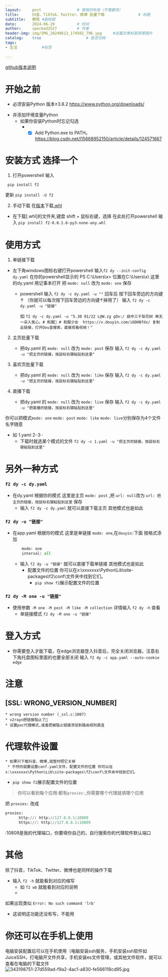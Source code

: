 ```yaml
---
layout:     post   			    # 使用的布局（不需要改）
title:      抖音、TikTok、Twitter、微博 批量下载				# 标题 
subtitle:   教程 #副标题
date:       2024-06-29			# 时间
author:     specked2527			# 作者
header-img: img/IMG_20240613_174502_796.jpg 	#这篇文章标题背景图片
catalog:    true 				    # 是否归档
tags:		
- 生活		   #标签
    
--- 
```


[github版本说明](https://github.com/specked2527/specked2527.github.io/blob/master/_posts/2024-06-29-%E6%8A%96%E9%9F%B3%E3%80%81TikTok%E3%80%81Twitter%E3%80%81%E5%BE%AE%E5%8D%9A%E6%89%B9%E9%87%8F%E4%B8%8B%E8%BD%BD.md)

# 开始之前
- 必须安装Python 版本≥3.8.2 https://www.python.org/downloads/
* 并添加环境变量Python
  * 如果你安装Python时忘记勾选
    * - [x] Add Python.exe to PATH。 https://blog.csdn.net/l15668952150/article/details/124571667

# 安装方式 选择一个
1. 打开powershell 输入
```
 pip install f2    
``` 
更新
`pip install -U f2 `

2. 手动下载
在[版本](https://github.com/Johnserf-Seed/f2/releases)下载[.whl](https://github.com/Johnserf-Seed/f2/releases/download/v0.0.1.6/f2-0.0.1.6-py3-none-any.whl) 
* 在下载[.whl]的文件夹,键盘 shift + 鼠标右键，选择 在此处打开powershell 
输入
`pip install f2-0.0.1.6-py3-none-any.whl`

# 使用方式
  1. 单链接下载
  * 左下角windows图标右键打开powershell 输入`f2 dy --init-config dy.yaml` 
    在你的powershell显示的 PS C:\Users\x> 位置在C:\Users\x\ 这里的dy.yaml 用记事本打开
    把 `mode: null` 改为 `mode: one` 保存 
    * powershell 输入 `f2 dy -c dy.yaml -u ""`
      回车后 按下回车旁边的方向键↑ （你就可以每次按下回车旁边的方向键↑掉用了）
      输入 `f2 dy -c dy.yaml -u "链接"`
      
      如  `f2 dy -c dy.yaml -u "5.30 01/22 L@W.zg gOx:/ 庭中三千梨花树 再无一朵入我心。# 和服👘 # 和服少女  https://v.douyin.com/i6DHBfdx/ 复制此链接，打开Dou音搜索，直接观看视频！" `

  2. 主页批量下载
     * 把dy.yaml 的 `mode: null` 改为 `mode: post` 保存
       输入 `f2 dy -c dy.yaml -u "把主页的链接，按鼠标右键粘贴到这里"` 

  3. 喜欢页批量下载 
     * 把dy.yaml 的 `mode: null` 改为 `mode: like` 保存
       输入 `f2 dy -c dy.yaml -u "把主页的链接，按鼠标右键粘贴到这里"` 

  4. 直播下载
     * 把dy.yaml 的 `mode: null` 改为 `mode: live` 保存
       输入 `f2 dy -c dy.yaml -u "把直播的链接，按鼠标右键粘贴到这里"` 

  你可以把模式`mode: one` `mode: post` `mode: like` `mode: live`分别保存为4个文件 名字随意
  * 如 1.yaml 2··3·· 
    * 下载时就选某个模式的文件 `f2 dy -c 1.yaml -u "把主页的链接，按鼠标右键粘贴到这里"` 

# 另外一种方式 
### `f2 dy -c dy.yaml`
  * 在dy.yaml 根据你的模式 这里是主页 `mode: post` ,把 `url: null`改为 `url: 把主页的链接，按鼠标右键粘贴到这里` 保存
    * 输入 `f2 dy -c dy.yaml` 就可以直接下载主页 其他模式也是如此
      
### `f2 dy -u "链接"`      
  * 在app.yaml 根据你的模式 这里是单链接 `mode: one`,在`douyin:`下面 按格式添加 
    ```py
        mode: one
        interval: all
    ```
       * 输入 `f2 dy -u "链接"` 就可以直接下载单链接 其他模式也是如此 
         * 配置文件的位置 你可以在x:\xxxxxxx\Python\Lib\site-packages\f2\conf\文件夹中找到它们。
           * `pip show f2`展示配置文件的位置
                   
### `f2 dy -M one -u "链接"`             
 * 使用参数 `-M one -M post -M like -M collection` 详情输入 `f2 dy -h` 查看
   * 单链接模式 `f2 dy -M one -u "链接"`
  
# 登入方式 
   * 你需要登入才能下载，在edge浏览器登入抖音后，完全关闭浏览器，注意右下角托盘图标里面的也要全部关闭
    输入 `f2 dy -c app.yaml --auto-cookie edge` 
 
# 注意 
##  [SSL: WRONG_VERSION_NUMBER]
    * wrong version number (_ssl.c:1007)
    * v2rayn把链接阻止了🚫
    * 设置pac代理模式,或者把被阻止链接添加到路由规则直连
    
# 代理软件设置
    * 如果只下载抖音，微博,就暂时把它关掉 
     * 不然你就要设置conf.yaml文件，配置文件的位置 你可以在x:\xxxxxxx\Python\Lib\site-packages\f2\conf\文件夹中找到它们。
   * `pip show f2`展示配置文件的位置
   > 你可以看到每个应用:都有`proxies:`,你需要哪个代理就填哪个应用

   把 `proxies:` 改成 
```py
proxies:
      http://: http://127.0.0.1:10809
      https://: http://127.0.0.1:10809
```
   :10809是我的代理端口，你要填你自己的，自行搜索你的代理软件默认端口
 
# 其他 
 除了抖音，TikTok、Twitter、微博也是同样的操作下载
 * 输入 `f2 -h` 就能看到对应的缩写 
   * 如 `f2 wb` 就能看到对应的说明
   *  
 如果出现类似 `Error: No such command 'lrb'`
 * 这说明这功能还没有写，不能用
 
# 你还可以在手机上使用
 电脑安装配置后可以在手机使用（电脑安装ssh服务，手机安装ssh软件如JuiceSSH，打电脑开文件共享，手机安装es文件管理，或其他文件软件，就可以查看在电脑的下载文件
 ![343198751-27d559ad-f9a2-4ac1-a830-fe566118cd95.jpg](https://s2.loli.net/2024/06/29/uGYINLkwzCZTRDP.jpg)
